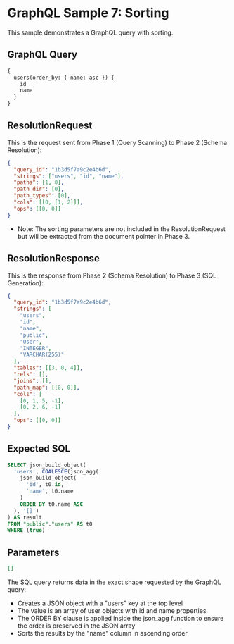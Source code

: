 # GraphQL Sample 7: Sorting

This sample demonstrates a GraphQL query with sorting.

## GraphQL Query

```graphql
{
  users(order_by: { name: asc }) {
    id
    name
  }
}
```

## ResolutionRequest

This is the request sent from Phase 1 (Query Scanning) to Phase 2 (Schema Resolution):

```json
{
  "query_id": "1b3d5f7a9c2e4b6d",
  "strings": ["users", "id", "name"],
  "paths": [1, 0],
  "path_dir": [0],
  "path_types": [0],
  "cols": [[0, [1, 2]]],
  "ops": [[0, 0]]
}
```

- Note: The sorting parameters are not included in the ResolutionRequest but will be extracted from the document pointer in Phase 3.

## ResolutionResponse

This is the response from Phase 2 (Schema Resolution) to Phase 3 (SQL Generation):

```json
{
  "query_id": "1b3d5f7a9c2e4b6d",
  "strings": [
    "users",
    "id",
    "name",
    "public",
    "User",
    "INTEGER",
    "VARCHAR(255)"
  ],
  "tables": [[3, 0, 4]],
  "rels": [],
  "joins": [],
  "path_map": [[0, 0]],
  "cols": [
    [0, 1, 5, -1],
    [0, 2, 6, -1]
  ],
  "ops": [[0, 0]]
}
```

## Expected SQL

```sql
SELECT json_build_object(
  'users', COALESCE(json_agg(
    json_build_object(
      'id', t0.id,
      'name', t0.name
    )
    ORDER BY t0.name ASC
  ), '[]')
) AS result
FROM "public"."users" AS t0
WHERE (true)
```

## Parameters

```json
[]
```

The SQL query returns data in the exact shape requested by the GraphQL query:

- Creates a JSON object with a "users" key at the top level
- The value is an array of user objects with id and name properties
- The ORDER BY clause is applied inside the json_agg function to ensure the order is preserved in the JSON array
- Sorts the results by the "name" column in ascending order
